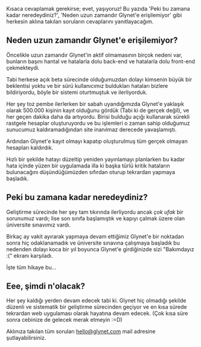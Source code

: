 Kısaca cevaplamak gerekirse; evet, yaşıyoruz! Bu yazıda 'Peki bu zamana kadar neredeydiniz?', 'Neden uzun zamandır Glynet'e erişilemiyor' gibi herkesin aklına takılan soruların cevaplarını yanıtlayacağım.

## Neden uzun zamandır Glynet'e erişilemiyor?
Öncelikle uzun zamandır Glynet'in aktif olmamasının birçok nedeni var, bunların başını hantal ve hatalarla dolu back-end ve hatalarla dolu front-end çekmekteydi. 

Tabi herkese açık beta sürecinde olduğumuzdan dolayı kimsenin büyük bir beklentisi yoktu ve bir sürü kullanıcımız buldukları hataları bizlere bildiriyordu, böyle bir sistemi oturtmuştuk ve ilerliyorduk.

Her şey toz pembe ilerlerken bir sabah uyandığımızda Glynet'e yaklaşık olarak 500.000 kişinin kayıt olduğunu gördük (Tabi ki de gerçek değil), ve her geçen dakika daha da artıyordu. Birisi bulduğu açığı kullanarak sürekli rastgele hesaplar oluşturuyordu ve bu işlemleri o zaman sahip olduğumuz sunucumuz kaldıramadığından site inanılmaz derecede yavaşlamıştı.

Ardından Glynet'e kayıt olmayı kapatıp oluşturulmuş tüm gerçek olmayan hesapları kaldırdık.

Hızlı bir şekilde hatayı düzeltip yeniden yayınlamayı planlarken bu kadar hata içinde yüzen bir uygulamada illa ki başka türlü kritik hataların bulunacağını düşündüğümüzden sıfırdan oturup tekrardan yapmaya başladık.

## Peki bu zamana kadar neredeydiniz?
Geliştirme sürecinde her şey tam tıkırında ilerliyordu ancak *çok ufak* bir sorunumuz vardı; lise son sınıfa başlamıştık ve kapıyı çalmak üzere olan üniversite sınavımız vardı.

Birkaç ay vakit ayırarak yapmaya devam ettiğimiz Glynet'e bir noktadan sonra hiç odaklanamadık ve üniversite sınavına çalışmaya başladık bu nedenden dolayı koca bir yıl boyunca Glynet'e girdiğinizde sizi "Bakımdayız :(" ekranı karşıladı.

İşte tüm hikaye bu...

## Eee, şimdi n'olacak?
Her şey kaldığı yerden devam edecek tabi ki. Glynet hiç olmadığı şekilde düzenli ve sistematik bir geliştirme sürecinden geçiyor ve en kısa sürede tekrardan web uygulaması olarak hayatına devam edecek. (Çok kısa süre sonra cebinize de gelecek merak etmeyin :=D)

Aklınıza takılan tüm soruları [hello@glynet.com](mailto:hello@glynet.com) mail adresine şutlayabilirsiniz.
